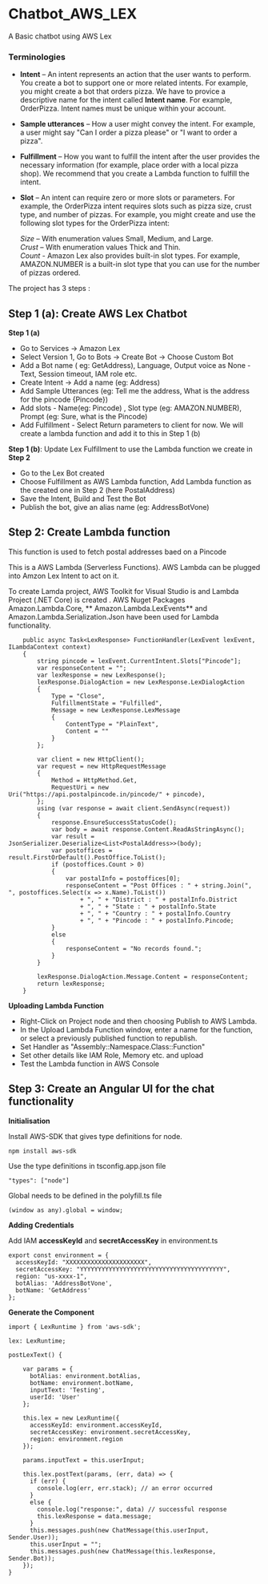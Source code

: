 # Chatbot_AWS_LEX
A Basic chatbot using AWS Lex

### Terminologies

- **Intent** – An intent represents an action that the user wants to perform. You create a bot to support one or more related intents. For example, you might create a bot that orders pizza. We have to provice a descriptive name for the intent called **Intent name**. For example, OrderPizza. Intent names must be unique within your account.

- **Sample utterances** – How a user might convey the intent. For example, a user might say "Can I order a pizza please" or "I want to order a pizza".

- **Fulfillment** – How you want to fulfill the intent after the user provides the necessary information (for example, place order with a local pizza shop). We recommend that you create a Lambda function to fulfill the intent.

- **Slot** – An intent can require zero or more slots or parameters. For example, the OrderPizza intent requires slots such as pizza size, crust type, and number of pizzas.
 For example, you might create and use the following slot types for the OrderPizza intent:
 
  _Size_ – With enumeration values Small, Medium, and Large. </br>
  _Crust_ – With enumeration values Thick and Thin.  </br>
  _Count_ - Amazon Lex also provides built-in slot types. For example, AMAZON.NUMBER is a built-in slot type that you can use for the number of pizzas ordered.
  
  
The project has 3 steps :

## Step 1 (a): Create AWS Lex Chatbot
  
**Step 1 (a)**

  - Go to Services -> Amazon Lex
  - Select Version 1,  Go to Bots -> Create Bot -> Choose Custom Bot
  - Add a Bot name ( eg: GetAddress), Language, Output voice as None -Text, Session timeout, IAM role etc.
  - Create Intent -> Add a name (eg: Address)
  - Add Sample Utterances (eg: Tell me the address, What is the address for the pincode {Pincode}) 
  - Add slots - Name(eg: Pincode) , Slot type (eg: AMAZON.NUMBER), Prompt (eg: Sure, what is the Pincode)
  - Add Fulfillment - Select Return parameters to client for now. We will create a lambda function and add it to this in Step 1 (b)


**Step 1 (b)**: Update Lex Fulfillment to use the Lambda function we create in **Step 2**

- Go to the Lex Bot created
- Choose Fulfillment as AWS Lambda function, Add Lambda function as the created one in Step 2 (here PostalAddress)
- Save the Intent, Build and Test the Bot
- Publish the bot, give an alias name (eg: AddressBotVone)
  
## Step 2: Create Lambda function 

This function is used to fetch postal addresses baed on a Pincode

This is a AWS Lambda (Serverless Functions). AWS Lambda can be plugged into Amzon Lex Intent to  act on it.

To create Lamda project,  AWS Toolkit for Visual Studio is  and  Lambda Project (.NET Core) is created . AWS Nuget Packages Amazon.Lambda.Core, ** Amazon.Lambda.LexEvents** and Amazon.Lambda.Serialization.Json have been used for Lambda functionality.

        public async Task<LexResponse> FunctionHandler(LexEvent lexEvent, ILambdaContext context)
        {
            string pincode = lexEvent.CurrentIntent.Slots["Pincode"];
            var responseContent = "";
            var lexResponse = new LexResponse();
            lexResponse.DialogAction = new LexResponse.LexDialogAction
            {
                Type = "Close",
                FulfillmentState = "Fulfilled",
                Message = new LexResponse.LexMessage
                {
                    ContentType = "PlainText",
                    Content = ""
                }
            };

            var client = new HttpClient();
            var request = new HttpRequestMessage
            {
                Method = HttpMethod.Get,
                RequestUri = new Uri("https://api.postalpincode.in/pincode/" + pincode),
            };
            using (var response = await client.SendAsync(request))
            {
                response.EnsureSuccessStatusCode();
                var body = await response.Content.ReadAsStringAsync();
                var result = JsonSerializer.Deserialize<List<PostalAddress>>(body);
                var postoffices = result.FirstOrDefault().PostOffice.ToList();
                if (postoffices.Count > 0)
                {
                    var postalInfo = postoffices[0];
                    responseContent = "Post Offices : " + string.Join(", ", postoffices.Select(x => x.Name).ToList())
                        + ", " + "District : " + postalInfo.District
                        + ", " + "State : " + postalInfo.State
                        + ", " + "Country : " + postalInfo.Country
                        + ", " + "Pincode : " + postalInfo.Pincode;
                }
                else
                {
                    responseContent = "No records found.";
                }
            }

            lexResponse.DialogAction.Message.Content = responseContent;
            return lexResponse;
        }
        
**Uploading Lambda Function**

- Right-Click on Project node and then choosing Publish to AWS Lambda.
- In the Upload Lambda Function window, enter a name for the function, or select a previously published function to republish.
- Set Handler as "Assembly::Namespace.Class::Function"
- Set other details like IAM Role, Memory etc. and upload
- Test the Lambda function in AWS Console
        




## Step 3: Create an Angular UI for the chat functionality

**Initialisation**

Install AWS-SDK that gives type definitions for node.

    npm install aws-sdk
    
Use the type definitions in tsconfig.app.json file

    "types": ["node"]
    
 Global needs to be defined in the polyfill.ts file
    
    (window as any).global = window;


**Adding Credentials**

Add IAM **accessKeyId** and **secretAccessKey** in environment.ts

    export const environment = {
      accessKeyId: "XXXXXXXXXXXXXXXXXXXXXX",
      secretAccessKey: "YYYYYYYYYYYYYYYYYYYYYYYYYYYYYYYYYYYYYYYY",
      region: "us-xxxx-1",
      botAlias: 'AddressBotVone', 
      botName: 'GetAddress'
    };

**Generate the Component**

    import { LexRuntime } from 'aws-sdk';
    
    lex: LexRuntime;

    postLexText() {
       
        var params = {
          botAlias: environment.botAlias,
          botName: environment.botName,
          inputText: 'Testing',
          userId: 'User'
        };

        this.lex = new LexRuntime({
          accessKeyId: environment.accessKeyId,
          secretAccessKey: environment.secretAccessKey,
          region: environment.region
        });
        
        params.inputText = this.userInput;
        
        this.lex.postText(params, (err, data) => {
          if (err) {
            console.log(err, err.stack); // an error occurred
          }
          else {
            console.log("response:", data) // successful response
            this.lexResponse = data.message;
          }
          this.messages.push(new ChatMessage(this.userInput, Sender.User));
          this.userInput = "";
          this.messages.push(new ChatMessage(this.lexResponse, Sender.Bot));
        });
    }



